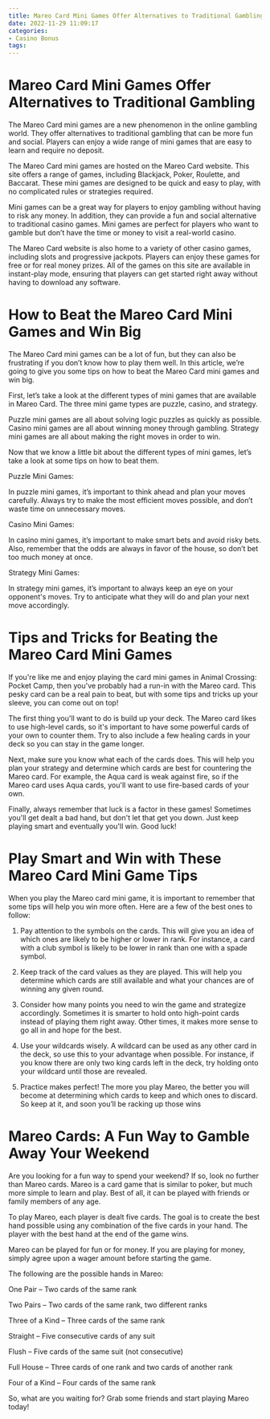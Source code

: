 ```yaml
---
title: Mareo Card Mini Games Offer Alternatives to Traditional Gambling 
date: 2022-11-29 11:09:17
categories:
- Casino Bonus
tags:
---
```



#  Mareo Card Mini Games Offer Alternatives to Traditional Gambling 

The Mareo Card mini games are a new phenomenon in the online gambling world. They offer alternatives to traditional gambling that can be more fun and social. Players can enjoy a wide range of mini games that are easy to learn and require no deposit.

The Mareo Card mini games are hosted on the Mareo Card website. This site offers a range of games, including Blackjack, Poker, Roulette, and Baccarat. These mini games are designed to be quick and easy to play, with no complicated rules or strategies required.

Mini games can be a great way for players to enjoy gambling without having to risk any money. In addition, they can provide a fun and social alternative to traditional casino games. Mini games are perfect for players who want to gamble but don’t have the time or money to visit a real-world casino.

The Mareo Card website is also home to a variety of other casino games, including slots and progressive jackpots. Players can enjoy these games for free or for real money prizes. All of the games on this site are available in instant-play mode, ensuring that players can get started right away without having to download any software.

#  How to Beat the Mareo Card Mini Games and Win Big 

The Mareo Card mini games can be a lot of fun, but they can also be frustrating if you don’t know how to play them well. In this article, we’re going to give you some tips on how to beat the Mareo Card mini games and win big.

First, let’s take a look at the different types of mini games that are available in Mareo Card. The three mini game types are puzzle, casino, and strategy.

Puzzle mini games are all about solving logic puzzles as quickly as possible. Casino mini games are all about winning money through gambling. Strategy mini games are all about making the right moves in order to win.

Now that we know a little bit about the different types of mini games, let’s take a look at some tips on how to beat them.

Puzzle Mini Games:

In puzzle mini games, it’s important to think ahead and plan your moves carefully. Always try to make the most efficient moves possible, and don’t waste time on unnecessary moves.

Casino Mini Games:

In casino mini games, it’s important to make smart bets and avoid risky bets. Also, remember that the odds are always in favor of the house, so don’t bet too much money at once.

Strategy Mini Games:

In strategy mini games, it’s important to always keep an eye on your opponent's moves. Try to anticipate what they will do and plan your next move accordingly.

#  Tips and Tricks for Beating the Mareo Card Mini Games 

If you're like me and enjoy playing the card mini games in Animal Crossing: Pocket Camp, then you've probably had a run-in with the Mareo card. This pesky card can be a real pain to beat, but with some tips and tricks up your sleeve, you can come out on top!

The first thing you'll want to do is build up your deck. The Mareo card likes to use high-level cards, so it's important to have some powerful cards of your own to counter them. Try to also include a few healing cards in your deck so you can stay in the game longer.

Next, make sure you know what each of the cards does. This will help you plan your strategy and determine which cards are best for countering the Mareo card. For example, the Aqua card is weak against fire, so if the Mareo card uses Aqua cards, you'll want to use fire-based cards of your own.

Finally, always remember that luck is a factor in these games! Sometimes you'll get dealt a bad hand, but don't let that get you down. Just keep playing smart and eventually you'll win. Good luck!

#  Play Smart and Win with These Mareo Card Mini Game Tips 

When you play the Mareo card mini game, it is important to remember that some tips will help you win more often. Here are a few of the best ones to follow:

1. Pay attention to the symbols on the cards. This will give you an idea of which ones are likely to be higher or lower in rank. For instance, a card with a club symbol is likely to be lower in rank than one with a spade symbol.

2. Keep track of the card values as they are played. This will help you determine which cards are still available and what your chances are of winning any given round.

3. Consider how many points you need to win the game and strategize accordingly. Sometimes it is smarter to hold onto high-point cards instead of playing them right away. Other times, it makes more sense to go all in and hope for the best.

4. Use your wildcards wisely. A wildcard can be used as any other card in the deck, so use this to your advantage when possible. For instance, if you know there are only two king cards left in the deck, try holding onto your wildcard until those are revealed.

5. Practice makes perfect! The more you play Mareo, the better you will become at determining which cards to keep and which ones to discard. So keep at it, and soon you’ll be racking up those wins

#  Mareo Cards: A Fun Way to Gamble Away Your Weekend

Are you looking for a fun way to spend your weekend? If so, look no further than Mareo cards. Mareo is a card game that is similar to poker, but much more simple to learn and play. Best of all, it can be played with friends or family members of any age.

To play Mareo, each player is dealt five cards. The goal is to create the best hand possible using any combination of the five cards in your hand. The player with the best hand at the end of the game wins.

Mareo can be played for fun or for money. If you are playing for money, simply agree upon a wager amount before starting the game.

The following are the possible hands in Mareo:

One Pair – Two cards of the same rank

Two Pairs – Two cards of the same rank, two different ranks

Three of a Kind – Three cards of the same rank

Straight – Five consecutive cards of any suit

Flush – Five cards of the same suit (not consecutive)

Full House – Three cards of one rank and two cards of another rank

Four of a Kind – Four cards of the same rank


  So, what are you waiting for? Grab some friends and start playing Mareo today!